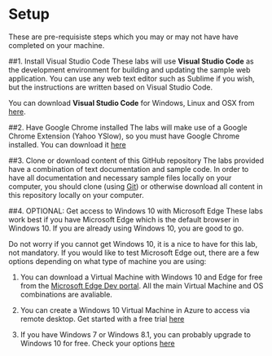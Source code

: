# Setup

These are pre-requisiste steps which you may or may not have have completed on your machine.

##1. Install Visual Studio Code
These labs will use **Visual Studio Code** as the development environment for building and updating the sample web application. You can use any web text editor such as Sublime if you wish, but the instructions are written based on Visual Studio Code.

You can download **Visual Studio Code** for Windows, Linux and OSX from [here](https://code.visualstudio.com/).

##2. Have Google Chrome installed
The labs will make use of a Google Chrome Extension (Yahoo YSlow), so you must have Google Chrome installed. You can download it [here](https://www.google.com/chrome/index.html)

##3. Clone or download content of this GitHub repository
The labs provided have a combination of text documentation and sample code. In order to have all documentation and necessary sample files locally on your computer, you should clone (using [Git](http://git-scm.com/)) or otherwise download all content in this repository locally on your computer.

##4. OPTIONAL: Get access to Windows 10 with Microsoft Edge
These labs work best if you have Microsoft Edge which is the default browser in Windows 10. If you are already using Windows 10, you are good to go.

Do not worry if you cannot get Windows 10, it is a nice to have for this lab, not mandatory. If you would like to test Microsoft Edge out, there are a few options depending on what type of machine you are using:

1. You can download a Virtual Machine with Windows 10 and Edge for free from the [Microsoft Edge Dev portal](https://dev.modern.ie/tools/vms/windows/). All the main Virtual Machine and OS combinations are avaliable.

1. You can create a Windows 10 Virtual Machine in Azure to access via remote desktop. Get started with a free trial [here](https://azure.microsoft.com/en-us/trial/free-trial-virtual-machines/)

1. If you have Windows 7 or Windows 8.1, you can probably upgrade to Windows 10 for free. Check your options [here](http://www.microsoft.com/en-gb/windows/windows-10-upgrade)

